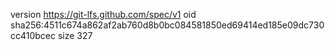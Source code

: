 version https://git-lfs.github.com/spec/v1
oid sha256:4511c674a862af2ab760d8b0bc084581850ed69414ed185e09dc730cc410bcec
size 327
